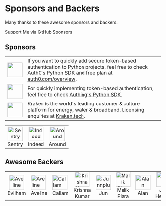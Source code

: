 # Sponsors and Backers

Many thanks to these awesome sponsors and backers.

[Support Me via GitHub Sponsors](https://github.com/users/lepture/sponsorship)

## Sponsors

<table>
<tr>
<td><img align="middle" width="48" src="https://user-images.githubusercontent.com/290496/39297078-89d00928-497d-11e8-8119-0c53afe14cd0.png"></td>
<td>If you want to quickly add secure token-based authentication to Python projects, feel free to check Auth0's Python SDK and free plan at <a href="https://auth0.com/overview?utm_source=GHsponsor&utm_medium=GHsponsor&utm_campaign=authlib&utm_content=auth">auth0.com/overview</a>.</td>
</tr>
<tr>
<td><img align="middle" width="48" src="https://user-images.githubusercontent.com/290496/67944168-33843980-fc1f-11e9-8f69-6a7515344b92.png"></td>
<td>For quickly implementing token-based authentication, feel free to check <a href="https://learn.authing.cn/authing/sdk/sdk-for-python">Authing's Python SDK</a>.</td>
</tr>
<tr>
<td><img align="middle" width="48" src="https://avatars.githubusercontent.com/u/105941848?s=200&v=4"></td>
<td>Kraken is the world's leading customer & culture platform for energy, water & broadband. Licensing enquiries at <a href="https://kraken.tech/">Kraken.tech</a>.
</td>
</tr>
</table>

<table>
<tr>
<td align="center">
<a href="https://github.com/getsentry">
<img src="https://avatars.githubusercontent.com/u/1396951?s=200&v=4" alt="Sentry" width="48" height="48">
</a><br>
Sentry
</td>
<td align="center">
<a href="https://github.com/indeedeng">
<img src="https://avatars.githubusercontent.com/u/2905043?s=200&v=4" alt="Indeed" width="48" height="48">
</a><br>
Indeed
</td>
<td align="center">
<a href="https://github.com/around">
<img src="https://avatars.githubusercontent.com/u/62425723?s=200&v=4" alt="Around" width="48" height="48">
</a><br>
Around
</td>
</tr>
</table>

## Awesome Backers

<table>
<tr>
<td align="center">
<a href="https://github.com/evilham">
<img src="https://avatars3.githubusercontent.com/u/4446607?s=460&v=4" alt="Aveline" width="48" height="48">
</a><br>
Evilham
</td>
<td>
<a href="https://github.com/ym">
<img src="https://avatars0.githubusercontent.com/u/352441?s=460&v=4" alt="Aveline" width="48" height="48">
</a><br>
Aveline
</td>
<td>
<a href="https://github.com/cal97g">
<img src="https://avatars0.githubusercontent.com/u/1664656" alt="Callam" width="48" height="48">
</a><br>
Callam
</td>
<td align="center">
<a href="https://github.com/krishnaku">
<img src="https://avatars3.githubusercontent.com/u/752987" alt="Krishna Kumar" width="48" height="48">
</a><br>
Krishna Kumar
</td>
<td align="center">
<a href="https://github.com/Junnplus">
<img src="https://avatars.githubusercontent.com/u/8097526?v=4" alt="Junnplus" width="48" height="48">
</a><br>
Jun
</td>
<td align="center">
<a href="https://github.com/malikpiara">
<img src="https://avatars.githubusercontent.com/u/6923650?v=4" alt="Malik Piara" width="48" height="48">
</a><br>
Malik Piara
</td>
<td align="center">
<a href="https://github.com/alan-eu">
<img src="https://avatars.githubusercontent.com/u/18175329?v=4" alt="Alan" width="48" height="48">
</a><br>
Alan
</td>
<td align="center">
<a href="https://github.com/jeffheaton">
<img src="https://avatars.githubusercontent.com/u/462761?v=4" alt="Alan" width="48" height="48">
</a><br>
Jeff Heaton
</td>
<td align="center">
<a href="https://github.com/birkjernstrom">
<img src="https://avatars.githubusercontent.com/u/281715?v=4" alt="Alan" width="48" height="48">
</a><br>
Birk Jernström
</td>
</tr>
</table>
